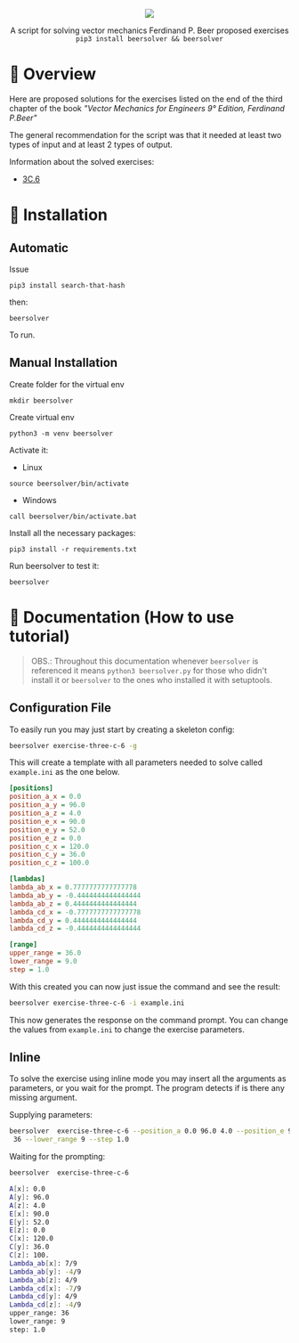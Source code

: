 <p align="center">
<img src="images/logo.gif">
 
<p align="center">A script for solving vector mechanics Ferdinand P. Beer proposed exercises<br>
<code>pip3 install beersolver && beersolver</code>
</p>

# 🤔 Overview
Here are proposed solutions for the exercises listed on the end of the third
chapter of the book *"Vector Mechanics for Engineers 9° Edition, Ferdinand
P.Beer"*


The general recommendation for the script was that it needed at least
two types of input and at least 2 types of output.

Information about the solved exercises:
- [3C.6](exercises/ThirdChapter/README.md)

# 🔨 Installation
## Automatic
Issue

```
pip3 install search-that-hash
```

then:

```
beersolver
```

To run.
## Manual Installation
Create folder for the virtual env
```
mkdir beersolver
```

Create virtual env
```
python3 -m venv beersolver
```

Activate it:
- Linux
```
source beersolver/bin/activate
```
- Windows
```
call beersolver/bin/activate.bat
```

Install all the necessary packages:
```
pip3 install -r requirements.txt
```

Run beersolver to test it:
```
beersolver
```
# 📖 Documentation (How to use tutorial)
> OBS.:  Throughout this documentation whenever `beersolver` is referenced it means 
`python3 beersolver.py` for those who didn't install it or `beersolver` to the ones 
who installed it with setuptools.

## Configuration File 
To easily run you may just start by creating a skeleton config:

```bash
beersolver exercise-three-c-6 -g 
```

This will create a template with all parameters needed to solve called `example.ini`
as the one below.
```ini
[positions]
position_a_x = 0.0
position_a_y = 96.0
position_a_z = 4.0
position_e_x = 90.0
position_e_y = 52.0
position_e_z = 0.0
position_c_x = 120.0
position_c_y = 36.0
position_c_z = 100.0

[lambdas]
lambda_ab_x = 0.7777777777777778
lambda_ab_y = -0.4444444444444444
lambda_ab_z = 0.4444444444444444
lambda_cd_x = -0.7777777777777778
lambda_cd_y = 0.4444444444444444
lambda_cd_z = -0.4444444444444444

[range]
upper_range = 36.0
lower_range = 9.0
step = 1.0
```

With this created you can now just issue the command and see the result: 
```bash
beersolver exercise-three-c-6 -i example.ini
```

This now generates the response on the command prompt.
You can change the values from `example.ini` to change the exercise parameters.

## Inline
To solve the exercise using inline mode you may insert all the arguments as parameters,
or you wait for the prompt. The program detects if is there any missing argument. 

Supplying parameters:
```bash
beersolver  exercise-three-c-6 --position_a 0.0 96.0 4.0 --position_e 90.0 52.0 0.0 --position_c 120.0 36.0 100.0 --lambda_ab 7/9 -4/9 4/9 --lambda_cd -7/9 4/9 -4/9 --upper_range
 36 --lower_range 9 --step 1.0 
```

Waiting for the prompting:
```bash
beersolver  exercise-three-c-6

A[x]: 0.0
A[y]: 96.0
A[z]: 4.0
E[x]: 90.0
E[y]: 52.0
E[z]: 0.0
C[x]: 120.0
C[y]: 36.0
C[z]: 100.
Lambda_ab[x]: 7/9
Lambda_ab[y]: -4/9
Lambda_ab[z]: 4/9
Lambda_cd[x]: -7/9
Lambda_cd[y]: 4/9
Lambda_cd[z]: -4/9
upper_range: 36
lower_range: 9
step: 1.0
```
